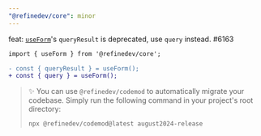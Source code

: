 ```yaml
---
"@refinedev/core": minor
---
```


feat: [`useForm`](https://refine.dev/docs/data/hooks/use-form/)'s `queryResult` is deprecated, use `query` instead. #6163

```diff
import { useForm } from '@refinedev/core';

- const { queryResult } = useForm();
+ const { query } = useForm();
```

> ✨ You can use `@refinedev/codemod` to automatically migrate your codebase. Simply run the following command in your project's root directory:
>
> ```bash
> npx @refinedev/codemod@latest august2024-release
> ```
